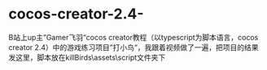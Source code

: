 # cocos-creator-2.4-
B站上up主”Gamer飞羽“cocos creator教程（以typescript为脚本语言，cocos creator 2.4）中的游戏练习项目”打小鸟“，我跟着视频做了一遍，把项目的结果发这里，脚本放在killBirds\assets\script文件夹下
